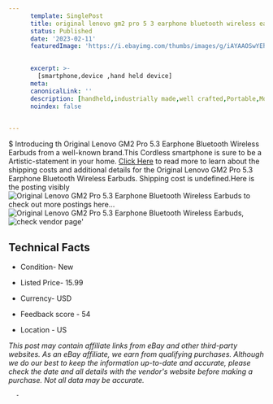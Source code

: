 ```yaml
---
      template: SinglePost
      title: original lenovo gm2 pro 5 3 earphone bluetooth wireless earbuds
      status: Published
      date: '2023-02-11'
      featuredImage: 'https://i.ebayimg.com/thumbs/images/g/iAYAAOSwYEhj5bPw/s-l225.jpg'
       

      excerpt: >-
        [smartphone,device ,hand held device]
      meta:
      canonicalLink: ''
      description: [handheld,industrially made,well crafted,Portable,Mobile,Compact,Convenient,Lightweight,Maneuverable,Man-portable,Miniature,Carriable,Hand-held,Light,Holdable,Transportable,Mobile device,Pocket-sized,On-the-go,Wireless,Cordless,Compact size,Convenient size, smartphone,device ,hand held device]
      noindex: false
      

---
```

$
      Introducing th Original Lenovo GM2 Pro 5.3 Earphone Bluetooth Wireless Earbuds from a well-known brand.This Cordless smartphone is sure to be a Artistic-statement in your home. [Click Here](https://www.ebay.com/itm/115701880158?hash=item1af05e955e%3Ag%3AiAYAAOSwYEhj5bPw&mkevt=1&mkcid=1&mkrid=711-53200-19255-0&campid=%253CePNCampaignId%253E&customid=%253CreferenceId%253E&toolid=10049) to read more to learn about the shipping costs and additional details for the Original Lenovo GM2 Pro 5.3 Earphone Bluetooth Wireless Earbuds. Shipping cost is undefined.Here is the posting visibly ![Original Lenovo GM2 Pro 5.3 Earphone Bluetooth Wireless Earbuds](https://i.ebayimg.com/thumbs/images/g/iAYAAOSwYEhj5bPw/s-l225.jpg) to check out more postings here... ![Original Lenovo GM2 Pro 5.3 Earphone Bluetooth Wireless Earbuds](https://i.ebayimg.com/images/g/iAYAAOSwYEhj5bPw/s-l960.jpg), ![check vendor page](https://origin-galleryplus.ebayimg.com/ws/web/115701880158_2_0_1/225x225.jpg,https://origin-galleryplus.ebayimg.com/ws/web/115701880158_3_0_1/225x225.jpg,https://origin-galleryplus.ebayimg.com/ws/web/115701880158_4_0_1/225x225.jpg,https://origin-galleryplus.ebayimg.com/ws/web/115701880158_5_0_1/225x225.jpg,https://origin-galleryplus.ebayimg.com/ws/web/115701880158_6_0_1/225x225.jpg)'

      

 ## Technical Facts 



     
      

 - Condition- New 


      

 - Listed Price- 15.99 


      

 - Currency- USD 


      

 - Feedback score - 54 


      

 - Location - US 


      
      

 *_This post may contain affiliate links from eBay and other third-party websites. As an eBay affiliate, we earn from qualifying purchases. Although we do our best to keep the information up-to-date and accurate, please check the date and all details with the vendor's website before making a purchase. Not all data may be accurate._*




      -
